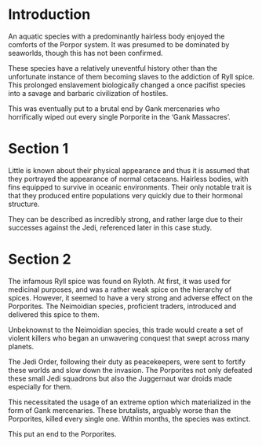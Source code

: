 # Introduction

An aquatic species with a predominantly hairless body enjoyed the comforts of the Porpor system.
It was presumed to be dominated by seaworlds, though this has not been confirmed.

These species have a relatively uneventful history other than the unfortunate instance of them becoming slaves to the addiction of Ryll spice.
This prolonged enslavement biologically changed a once pacifist species into a savage and barbaric civilization of hostiles.

This was eventually put to a brutal end by Gank mercenaries who horrifically wiped out every single Porporite in the ‘Gank Massacres’.

# Section 1

Little is known about their physical appearance and thus it is assumed that they portrayed the appearance of normal cetaceans.
Hairless bodies, with fins equipped to survive in oceanic environments.
Their only notable trait is that they produced entire populations very quickly due to their hormonal structure.

They can be described as incredibly strong, and rather large due to their successes against the Jedi, referenced later in this case study.

# Section 2

The infamous Ryll spice was found on Ryloth.
At first, it was used for medicinal purposes, and was a rather weak spice on the hierarchy of spices.
However, it seemed to have a very strong and adverse effect on the Porporites.
The Neimoidian species, proficient traders, introduced and delivered this spice to them.

Unbeknownst to the Neimoidian species, this trade would create a set of violent killers who began an unwavering conquest that swept across many planets.

The Jedi Order, following their duty as peacekeepers, were sent to fortify these worlds and slow down the invasion.
The Porporites not only defeated these small Jedi squadrons but also the Juggernaut war droids made especially for them.

This necessitated the usage of an extreme option which materialized in the form of Gank mercenaries.
These brutalists, arguably worse than the Porporites, killed every single one.
Within months, the species was extinct.

This put an end to the Porporites.
